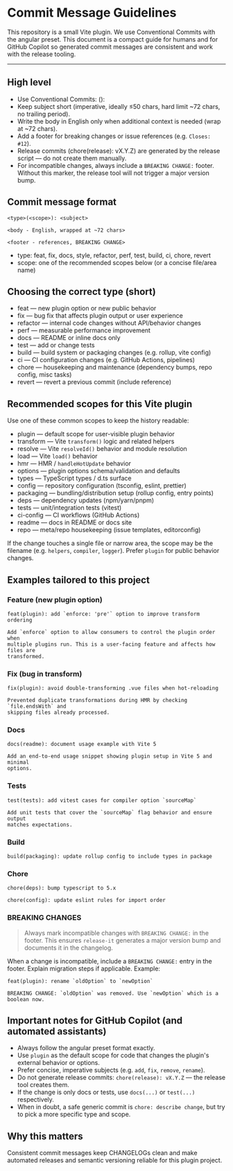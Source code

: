 # Commit Message Guidelines

This repository is a small Vite plugin. We use Conventional Commits with the angular preset.
This document is a compact guide for humans and for GitHub Copilot so generated
commit messages are consistent and work with the release tooling.

---

## High level

- Use Conventional Commits: <type>(<scope>): <subject>
- Keep subject short (imperative, ideally ≤50 chars, hard limit ~72 chars, no trailing period).
- Write the body in English only when additional context is needed (wrap at ~72 chars).
- Add a footer for breaking changes or issue references (e.g. `Closes: #12`).
- Release commits (chore(release): vX.Y.Z) are generated by the release script — do not create them manually.
- For incompatible changes, always include a `BREAKING CHANGE:` footer. Without this marker,
  the release tool will not trigger a major version bump.

## Commit message format

```conventionalcommit
<type>(<scope>): <subject>

<body - English, wrapped at ~72 chars>

<footer - references, BREAKING CHANGE>
```

- type: feat, fix, docs, style, refactor, perf, test, build, ci, chore, revert
- scope: one of the recommended scopes below (or a concise file/area name)

## Choosing the correct type (short)

- feat — new plugin option or new public behavior
- fix — bug fix that affects plugin output or user experience
- refactor — internal code changes without API/behavior changes
- perf — measurable performance improvement
- docs — README or inline docs only
- test — add or change tests
- build — build system or packaging changes (e.g. rollup, vite config)
- ci — CI configuration changes (e.g. GitHub Actions, pipelines)
- chore — housekeeping and maintenance (dependency bumps, repo config, misc tasks)
- revert — revert a previous commit (include reference)

## Recommended scopes for this Vite plugin

Use one of these common scopes to keep the history readable:

- plugin — default scope for user-visible plugin behavior
- transform — Vite `transform()` logic and related helpers
- resolve — Vite `resolveId()` behavior and module resolution
- load — Vite `load()` behavior
- hmr — HMR / `handleHotUpdate` behavior
- options — plugin options schema/validation and defaults
- types — TypeScript types / d.ts surface
- config — repository configuration (tsconfig, eslint, prettier)
- packaging — bundling/distribution setup (rollup config, entry points)
- deps — dependency updates (npm/yarn/pnpm)
- tests — unit/integration tests (vitest)
- ci-config — CI workflows (GitHub Actions)
- readme — docs in README or docs site
- repo — meta/repo housekeeping (issue templates, editorconfig)

If the change touches a single file or narrow area, the scope may be the filename
(e.g. `helpers`, `compiler`, `logger`). Prefer `plugin` for public behavior changes.

## Examples tailored to this project

### Feature (new plugin option)

```conventionalcommit
feat(plugin): add `enforce: 'pre'` option to improve transform ordering

Add `enforce` option to allow consumers to control the plugin order when
multiple plugins run. This is a user-facing feature and affects how files are
transformed.
```

### Fix (bug in transform)

```conventionalcommit
fix(plugin): avoid double-transforming .vue files when hot-reloading

Prevented duplicate transformations during HMR by checking `file.endsWith` and
skipping files already processed.
```

### Docs

```conventionalcommit
docs(readme): document usage example with Vite 5

Add an end-to-end usage snippet showing plugin setup in Vite 5 and minimal
options.
```

### Tests

```conventionalcommit
test(tests): add vitest cases for compiler option `sourceMap`

Add unit tests that cover the `sourceMap` flag behavior and ensure output
matches expectations.
```

### Build

```conventionalcommit
build(packaging): update rollup config to include types in package
```

### Chore

```conventionalcommit
chore(deps): bump typescript to 5.x
```

```conventionalcommit
chore(config): update eslint rules for import order
```

### BREAKING CHANGES

> Always mark incompatible changes with `BREAKING CHANGE:` in the footer.
This ensures `release-it` generates a major version bump and documents it in the changelog.

When a change is incompatible, include a `BREAKING CHANGE:` entry in the footer.
Explain migration steps if applicable. Example:

```conventionalcommit
feat(plugin): rename `oldOption` to `newOption`

BREAKING CHANGE: `oldOption` was removed. Use `newOption` which is a boolean now.
```

## Important notes for GitHub Copilot (and automated assistants)

- Always follow the angular preset format exactly.
- Use `plugin` as the default scope for code that changes the plugin's external
  behavior or options.
- Prefer concise, imperative subjects (e.g. `add`, `fix`, `remove`, `rename`).
- Do not generate release commits: `chore(release): vX.Y.Z` — the release tool
  creates them.
- If the change is only docs or tests, use `docs(...)` or `test(...)` respectively.
- When in doubt, a safe generic commit is `chore: describe change`, but try to
  pick a more specific type and scope.

## Why this matters

Consistent commit messages keep CHANGELOGs clean and make automated releases
and semantic versioning reliable for this plugin project.
